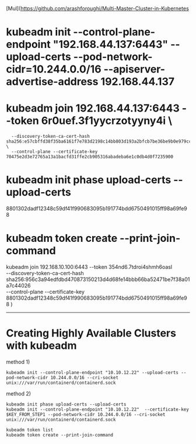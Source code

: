 [Mul](https://github.com/arashforoughi/Multi-Master-Cluster-in-Kubernetes

# kubeadm init --control-plane-endpoint "192.168.44.137:6443" --upload-certs --pod-network-cidr=10.244.0.0/16 --apiserver-advertise-address 192.168.44.137

# kubeadm join 192.168.44.137:6443 --token 6r0uef.3f1yycrzotyyny4i \
      --discovery-token-ca-cert-hash sha256:e57cbffd38f35ba6161f7e783d2198c14bb803d193a2bfcb7be36be9b0e979cc \
      --control-plane --certificate-key 70475e2d3e72765a13a1bacfd31ffe2cb905316abadeba6e1c0db4d0f7235900



# kubeadm init phase upload-certs --upload-certs
8801302dadf12348c59df41f990683095b191774bdd6750491015ff98a69fe98

# kubeadm token create --print-join-command
kubeadm join 192.168.10.100:6443 --token 354nd6.7tdroi4shmh6oasl \
    --discovery-token-ca-cert-hash sha256:956c3a94edfdbd470873150213d4d68fe14bbb66ba52471be7f38a01a7c44026 \
    --control-plane --certificate-key 8801302dadf12348c59df41f990683095b191774bdd6750491015ff98a69fe98
)

-------------------------------------------------------
# Creating Highly Available Clusters with kubeadm
method 1)
```
kubeadm init --control-plane-endpoint "10.10.12.22" --upload-certs --pod-network-cidr 10.244.0.0/16 --cri-socket unix:///var/run/containerd/containerd.sock
```
method 2)
```
kubeadm init phase upload-certs --upload-certs
kubeadm init --control-plane-endpoint "10.10.12.22"  --certificate-key $KEY_FROM_STEP1 --pod-network-cidr 10.244.0.0/16 --cri-socket unix:///var/run/containerd/containerd.sock
```
```
kubeadm token list
kubeadm token create --print-join-command
```
